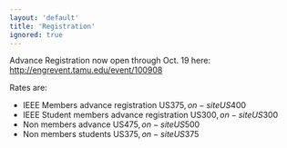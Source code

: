 ```yaml
---
layout: 'default'
title: 'Registration'
ignored: true
---
```


Advance Registration now open through Oct. 19 here: 
http://engrevent.tamu.edu/event/100908

Rates are:

- IEEE Members advance registration US$375, on-site US$400
- IEEE Student members advance registration US$300, on-site US$300
- Non members advance US$475, on-site US$500
- Non members students US$375, on-site US$375